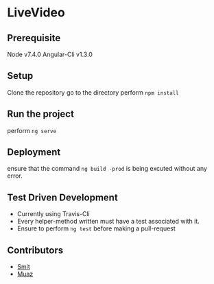 # LiveVideo

## Prerequisite
Node v7.4.0
Angular-Cli v1.3.0

## Setup
Clone the repository
go to the directory
perform `npm install`

## Run the project
perform `ng serve`

## Deployment
ensure that the command `ng build -prod` is being excuted without any error.

## Test Driven Development
- Currently using Travis-Cli
- Every helper-method written must have a test associated with it.
- Ensure to perform `ng test` before making a pull-request

## Contributors
- [Smit](https://github.com/shah-smit)
- [Muaz](https://github.com/muaz-khan)
